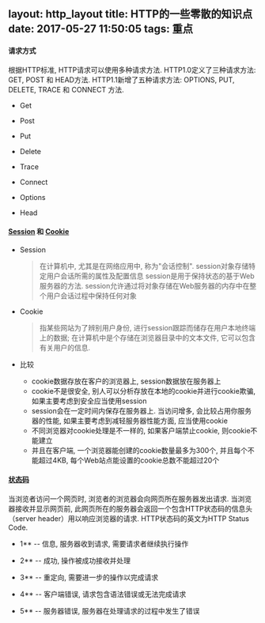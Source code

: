layout: http_layout
title: HTTP的一些零散的知识点
date: 2017-05-27 11:50:05
tags: 重点
---

#### 请求方式

根据HTTP标准, HTTP请求可以使用多种请求方法.
HTTP1.0定义了三种请求方法: GET, POST 和 HEAD方法.
HTTP1.1新增了五种请求方法: OPTIONS, PUT, DELETE, TRACE 和 CONNECT 方法.

* Get

* Post

* Put

* Delete

* Trace

* Connect

* Options

* Head


#### [Session](http://baike.baidu.com/link?url=7iUfdIN-T5IrrqaGndSHxoVZqRzDs8Gp5aFyVBhD5tLQb7zD6kTAN3wdFQfpl0YCr1tysE_dE9p5trpOodPV0K) 和 [Cookie](http://baike.baidu.com/link?url=-U4M-O34JWPr-fvQ9Wh5D0V7eMvP-hsWueRcKFY3tnnkUVioYOpJ8gzMX4sgEYLGT9FBepwQG6D6MJtefeacoK)

* Session
    > 在计算机中, 尤其是在网络应用中, 称为"会话控制". session对象存储特定用户会话所需的属性及配置信息
    > session是用于保持状态的基于Web服务器的方法. session允许通过将对象存储在Web服务器的内存中在整个用户会话过程中保持任何对象

* Cookie
    > 指某些网站为了辨别用户身份, 进行session跟踪而储存在用户本地终端上的数据; 在计算机中是个存储在浏览器目录中的文本文件, 它可以包含有关用户的信息.

* 比较
    * cookie数据存放在客户的浏览器上, session数据放在服务器上
    * cookie不是很安全, 别人可以分析存放在本地的cookie并进行cookie欺骗, 如果主要考虑到安全应当使用session
    * session会在一定时间内保存在服务器上. 当访问增多, 会比较占用你服务器的性能, 如果主要考虑到减轻服务器性能方面, 应当使用cookie
    * 不同浏览器对cookie处理是不一样的, 如果客户端禁止cookie, 则cookie不能建立
    * 并且在客户端, 一个浏览器能创建的cookie数量最多为300个, 并且每个不能超过4KB, 每个Web站点能设置的cookie总数不能超过20个

#### [状态码](http://www.runoob.com/http/http-status-codes.html)

当浏览者访问一个网页时, 浏览者的浏览器会向网页所在服务器发出请求. 当浏览器接收并显示网页前, 
此网页所在的服务器会返回一个包含HTTP状态码的信息头（server header）用以响应浏览器的请求.
HTTP状态码的英文为HTTP Status Code.

* 1** -- 信息, 服务器收到请求, 需要请求者继续执行操作

* 2** -- 成功, 操作被成功接收并处理

* 3** -- 重定向, 需要进一步的操作以完成请求

* 4** -- 客户端错误, 请求包含语法错误或无法完成请求

* 5** -- 服务器错误, 服务器在处理请求的过程中发生了错误




